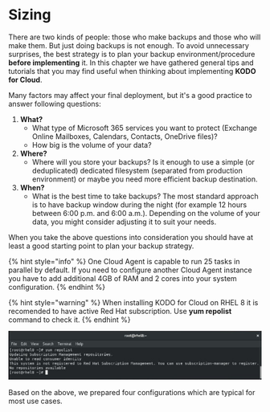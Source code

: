 # Sizing

There are two kinds of people: those who make backups and those who will make them. But just doing  backups is not enough. To avoid unnecessary surprises, the best strategy is to plan your backup environment/procedure **before implementing** it. In this chapter we have gathered general tips and tutorials that you may find useful when thinking about implementing **KODO for Cloud**.

Many factors may affect your final deployment, but it's a good practice to answer following questions:

1. **What?**
   * What type of Microsoft 365 services you want to protect \(Exchange Online Mailboxes, Calendars, Contacts, OneDrive files\)? 
   * How big is the volume of your data? 
2. **Where?**
   * Where will you store your backups? Is it enough to use a simple \(or deduplicated\) dedicated filesystem \(separated from production environment\) or maybe you need more efficient backup destination.
3. **When?**
   * What is the best time to take backups? The most standard approach is to have backup window during the night \(for example 12 hours between 6:00 p.m. and 6:00 a.m.\). Depending on the volume of your data, you might consider adjusting it to suit your needs.

When you take the above questions into consideration you should have at least a good starting point to plan your backup strategy.

{% hint style="info" %}
One Cloud Agent is capable to run 25 tasks in parallel by default. If you need to configure another Cloud Agent instance you have to add additional 4GB of RAM and 2 cores into your system configuration.
{% endhint %}

{% hint style="warning" %}
When installing KODO for Cloud on RHEL 8 it is recomended to have active Red Hat subscription. Use **yum repolist** command to check it.
{% endhint %}

![](../../.gitbook/assets/kodo-cloud-planning-sizing01.jpg)

Based on the above, we prepared four configurations which are typical for most use cases.

